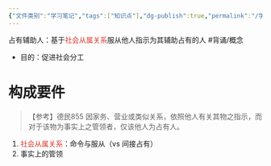 ```yaml
---
{"文件类别":"学习笔记","tags":["知识点"],"dg-publish":true,"permalink":"/学习笔记studyup/知识点cheese/占有辅助人/","dgPassFrontmatter":true,"created":"2024-07-30T12:06:35.870+08:00","updated":"2024-10-20T11:35:25.944+08:00"}
---
```


占有辅助人：基于<font color="#d83931">社会从属关系</font>服从他人指示为其辅助占有的人 #背诵/概念 
- 目的：促进社会分工
# 构成要件
>【参考】德民855 因家务、营业或类似关系，依照他人有关其物之指示，而对于该物为事实上之管领者，仅该他人为占有人。

1. <font color="#d83931">社会从属关系</font>：命令与服从（vs 间接占有）
2. 事实上的管领

